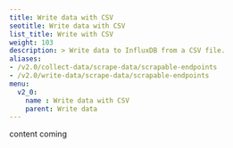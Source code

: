 ```yaml
---
title: Write data with CSV
seotitle: Write data with CSV
list_title: Write with CSV
weight: 103
description: > Write data to InfluxDB from a CSV file.
aliases:
- /v2.0/collect-data/scrape-data/scrapable-endpoints
- /v2.0/write-data/scrape-data/scrapable-endpoints
menu:
  v2_0:
    name : Write data with CSV
    parent: Write data
---
```


content coming
